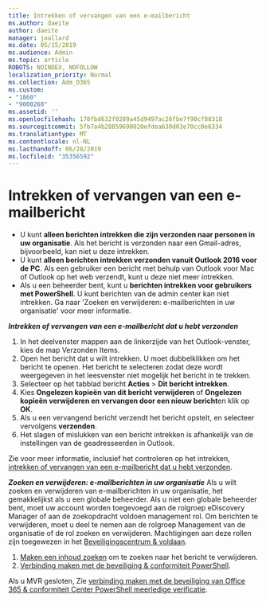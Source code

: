 ```yaml
---
title: Intrekken of vervangen van een e-mailbericht
ms.author: daeite
author: daeite
manager: joallard
ms.date: 05/15/2019
ms.audience: Admin
ms.topic: article
ROBOTS: NOINDEX, NOFOLLOW
localization_priority: Normal
ms.collection: Adm_O365
ms.custom:
- "1860"
- "9000260"
ms.assetid: ''
ms.openlocfilehash: 170fbd632f0289a45d9497ac26fbe7f90cf88318
ms.sourcegitcommit: 5fb7a4b28859690020efdea630d03e70cc0e6334
ms.translationtype: MT
ms.contentlocale: nl-NL
ms.lasthandoff: 06/28/2019
ms.locfileid: "35356592"
---
```

# <a name="recall-or-replace-an-email-message"></a>Intrekken of vervangen van een e-mailbericht

- U kunt **alleen berichten intrekken die zijn verzonden naar personen in uw organisatie**. Als het bericht is verzonden naar een Gmail-adres, bijvoorbeeld, kan niet u deze intrekken.
- U kunt **alleen berichten intrekken verzonden vanuit Outlook 2016 voor de PC**. Als een gebruiker een bericht met behulp van Outlook voor Mac of Outlook op het web verzendt, kunt u deze niet meer intrekken.
- Als u een beheerder bent, kunt u **berichten intrekken voor gebruikers met PowerShell**. U kunt berichten van de admin center kan niet intrekken. Ga naar 'Zoeken en verwijderen: e-mailberichten in uw organisatie' voor meer informatie.

***Intrekken of vervangen van een e-mailbericht dat u hebt verzonden***

1. In het deelvenster mappen aan de linkerzijde van het Outlook-venster, kies de map Verzonden Items.
2. Open het bericht dat u wilt intrekken. U moet dubbelklikken om het bericht te openen. Het bericht te selecteren zodat deze wordt weergegeven in het leesvenster niet mogelijk het bericht in te trekken.
3. Selecteer op het tabblad bericht **Acties** > **Dit bericht intrekken**.
4. Kies **Ongelezen kopieën van dit bericht verwijderen** of **Ongelezen kopieën verwijderen en vervangen door een nieuw bericht**en klik op **OK**.
5. Als u een vervangend bericht verzendt het bericht opstelt, en selecteer vervolgens **verzenden**.
6. Het slagen of mislukken van een bericht intrekken is afhankelijk van de instellingen van de geadresseerden in Outlook.

Zie voor meer informatie, inclusief het controleren op het intrekken, [intrekken of vervangen van een e-mailbericht dat u hebt verzonden](https://support.office.com/article/35027f88-d655-4554-b4f8-6c0729a723a0).

***Zoeken en verwijderen: e-mailberichten in uw organisatie*** Als u wilt zoeken en verwijderen van e-mailberichten in uw organisatie, het gemakkelijkst als u een globale beheerder. Als u niet een globale beheerder bent, moet uw account worden toegevoegd aan de rolgroep eDiscovery Manager of aan de zoekopdracht voldoen management rol. Om berichten te verwijderen, moet u deel te nemen aan de rolgroep Management van de organisatie of de rol zoeken en verwijderen. Machtigingen aan deze rollen zijn toegewezen in het [Beveiligingscentrum & voldaan](https://protection.office.com/).

1. [Maken een inhoud zoeken](https://docs.microsoft.com/office365/securitycompliance/content-search) om te zoeken naar het bericht te verwijderen.
2. [Verbinding maken met de beveiliging & conformiteit PowerShell](https://docs.microsoft.com/powershell/exchange/office-365-scc/connect-to-scc-powershell/connect-to-scc-powershell?view=exchange-ps). 

Als u MVR gesloten, Zie [verbinding maken met de beveiliging van Office 365 & conformiteit Center PowerShell meerledige verificatie](https://docs.microsoft.com/powershell/exchange/office-365-scc/connect-to-scc-powershell/mfa-connect-to-scc-powershell?view=exchange-ps). 

